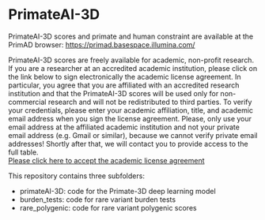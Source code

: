 # PrimateAI-3D

PrimateAI-3D scores and primate and human constraint are available at the PrimAD browser:  https://primad.basespace.illumina.com/


PrimateAI-3D scores are freely available for academic, non-profit research. If you are a researcher at an accredited academic institution, please click on the link below to sign electronically the academic license agreement. In particular, you agree that you are affiliated with an accredited research institution and that the PrimateAI-3D scores will be used only for non-commercial research and will not be redistributed to third parties. To verify your credentials, please enter your academic affiliation, title, and academic email address when you sign the license agreement. Please, only use your email address at the affiliated academic institution and not your private email address (e.g. Gmail or similar), because we cannot verify private email addresses! Shortly after that, we will contact you to provide access to the full table.  
[Please click here to accept the academic license agreement](https://illumina2.na1.adobesign.com/public/esignWidget?wid=CBFCIBAA3AAABLblqZhDaZSRjhLd-Jumb12j-ihAbO0vBakcvXgS2MpkFnF_VJXWW4J_DBF5yDTCzOQJ8zrU*)


This repository contains three subfolders:
 - primateAI-3D: code for the Primate-3D deep learning model
 - burden_tests: code for rare variant burden tests
 - rare_polygenic: code for rare variant polygenic scores




